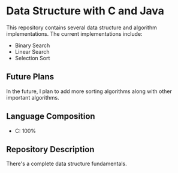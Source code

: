 


# Data Structure with C and Java

This repository contains several data structure and algorithm implementations. The current implementations include:

- Binary Search
- Linear Search
- Selection Sort

## Future Plans

In the future, I plan to add more sorting algorithms along with other important algorithms.

## Language Composition

- C: 100%

## Repository Description

There's a complete data structure fundamentals.
